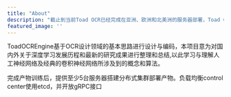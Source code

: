 ```yaml
---
title: "About"
description: "截止到当前Toad OCR已经完成在亚洲、欧洲和北美洲的服务器部署，Toad OCR的开发仍在持续进行"
featured_image: ''
---
```

 ​ ToadOCREngine基于OCR设计领域的基本思路进行设计与编码，本项目意为对国内外关于深度学习发展历程和最新的研究成果进行整理和总结,以此学习与理解人工神经网络及经典的卷积神经网络所涉及到的概念和算法。
 
 ​ 完成产物训练后，提供至少5台服务器搭建分布式集群部署产物。负载均衡control center使用etcd，并开放gRPC接口